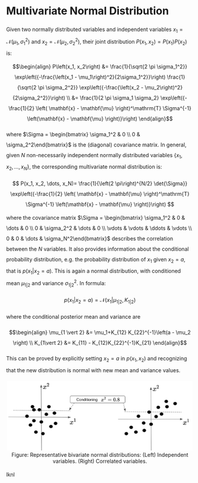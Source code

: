 <style> 
  p {line-height: 2;}
  ul {line-height: 2;}
  ol {line-height: 2;}
</style>

# Multivariate Normal Distribution

Given two normally distributed variables and independent variables $x_1=\mathcal{N}\left(\mu_1, \sigma^2_1 \right)$
and $x_2=\mathcal{N}\left(\mu_2, \sigma^2_2 \right)$, their joint distribution
$P\left(x_1, x_2\right) = P\left(x_1\right) P\left(x_2\right)$ is:
$$\begin{align}
P\left(x_1, x_2\right) &= \frac{1}{\sqrt{2 \pi \sigma_1^2}} \exp\left({-\frac{\left(x_1 - \mu_1\right)^2}{2\sigma_1^2}}\right)
\frac{1}{\sqrt{2 \pi \sigma_2^2}} \exp\left({-\frac{\left(x_2 - \mu_2\right)^2}{2\sigma_2^2}}\right) \\ &=
\frac{1}{2 \pi \sigma_1 \sigma_2} \exp\left({-\frac{1}{2} \left( \mathbf{x} - \mathbf{\mu} \right)^\mathrm{T} \Sigma^{-1} \left(\mathbf{x} - \mathbf{\mu} \right)}\right)
\end{align}$$

where $\Sigma = \begin{bmatrix} \sigma_1^2 & 0 \\ 0 & \sigma_2^2\end{bmatrix}$ is the (diagonal) covariance matrix. In
general, given $N$ non-necessarily independent normally distributed variables $\{x_1, x_2, \dots, x_N\}$, the
corresponding multivariate normal distribution is:

$$
P(x_1, x_2, \dots, x_N)=
\frac{1}{\left(2 \pi\right)^{N/2} \det{\Sigma}}
\exp\left({-\frac{1}{2} \left( \mathbf{x} - \mathbf{\mu} \right)^\mathrm{T} \Sigma^{-1} \left(\mathbf{x} - \mathbf{\mu} \right)}\right)
$$
where the covariance
matrix $\Sigma = \begin{bmatrix} \sigma_1^2 & 0 & \dots & 0 \\ 0 & \sigma_2^2 & \dots & 0 \\ \vdots & \vdots & \ddots & \vdots \\ 0 & 0 & \dots & \sigma_N^2\end{bmatrix}$
describes the correlation between the $N$ variables. It also provides information about the conditional
probability distribution, e.g. the probability distribution of $x_1$ given $x_2=a$, that is $p(x_1 \vert x_2=a)$. This
is again a normal distribution, with conditioned mean $\mu_{1 \vert 2}$ and variance $\sigma_{1 \vert 2}^2$. In formula:

$$
p\left(x_1 \vert x_2 = a \right) = \mathcal{N} \left(x_1 \vert \mu_{1 \vert 2}, K_{1 \vert 2} \right)
$$

where the conditional posterior mean and variance are

$$\begin{align}
\mu_{1 \vert 2} &= \mu_1+K_{12} K_{22}^{-1}\left(a - \mu_2 \right) \\
K_{1\vert 2} &= K_{11} - K_{12}K_{22}^{-1}K_{21}
\end{align}$$

This can be proved by explicitly setting $x_2=a$ in $p(x_1, x_2)$ and recognizing that the new distribution is normal
with new mean and variance values.


<center>
  <img src="../figures/conditioned_multivariate_normal_distribution.png" alt="" width="500">
  <figcaption>Figure: Representative bivariate normal distributions: (Left) Independent variables. (Right) Correlated variables.</figcaption>
</center>

lknl